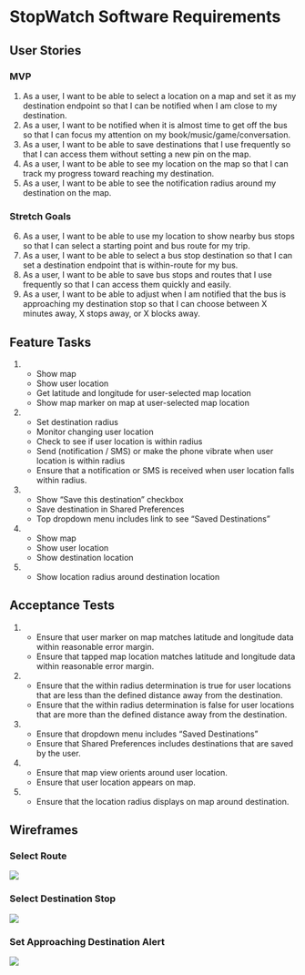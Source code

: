# StopWatch Software Requirements

## User Stories
### MVP
1. As a user, I want to be able to select a location on a map and set it as my destination endpoint so that I can be notified when I am close to my destination.
2. As a user, I want to be notified when it is almost time to get off the bus so that I can focus my attention on my book/music/game/conversation.
3. As a user, I want to be able to save destinations that I use frequently so that I can access them without setting a new pin on the map.
4. As a user, I want to be able to see my location on the map so that I can track my progress toward reaching my destination.
5. As a user, I want to be able to see the notification radius around my destination on the map.

### Stretch Goals
6. As a user, I want to be able to use my location to show nearby bus stops so that I can select a starting point and bus route for my trip.
7. As a user, I want to be able to select a bus stop destination so that I can set a destination endpoint that is within-route for my bus.
8. As a user, I want to be able to save bus stops and routes that I use frequently so that I can access them quickly and easily.
9. As a user, I want to be able to adjust when I am notified that the bus is approaching my destination stop so that I can choose between X minutes away, X stops away, or X blocks away.

## Feature Tasks
1. 
   - Show map
   - Show user location
   - Get latitude and longitude for user-selected map location
   - Show map marker on map at user-selected map location
2. 
   - Set destination radius
   - Monitor changing user location
   - Check to see if user location is within radius
   - Send (notification / SMS) or make the phone vibrate when user location is within radius
   - Ensure that a notification or SMS is received when user location falls within radius.
3. 
   - Show “Save this destination” checkbox
   - Save destination in Shared Preferences
   - Top dropdown menu includes link to see “Saved Destinations”
4. 
   - Show map
   - Show user location
   - Show destination location
5. 
   - Show location radius around destination location

## Acceptance Tests
1. 
   - Ensure that user marker on map matches latitude and longitude data within reasonable error margin.
   - Ensure that tapped map location matches latitude and longitude data within reasonable error margin.
2.
   - Ensure that the within radius determination is true for user locations that are less than the defined distance away from the destination.
   - Ensure that the within radius determination is false for user locations that are more than the defined distance away from the destination.
3.
   - Ensure that dropdown menu includes “Saved Destinations”
   - Ensure that Shared Preferences includes destinations that are saved by the user.
4.
   - Ensure that map view orients around user location.
   - Ensure that user location appears on map.
5.  
   - Ensure that the location radius displays on map around destination.
   


## Wireframes

### Select Route
![](./assets/wireframes/SelectRouteWireFrame.png)

### Select Destination Stop
![](./assets/wireframes/SelectDestinationStopWireFrame.png)

### Set Approaching Destination Alert
![](./assets/wireframes/SetAlertWireFrame.png)